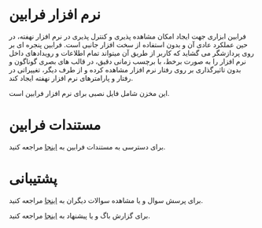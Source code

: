 # نرم افزار فرابین
فرابین ابزاری جهت ایجاد امکان مشاهده پذیری و کنترل پذیری در نرم افزار نهفته، در حین عملکرد عادی آن و بدون استفاده از سخت افزار جانبی است. فرابین پنجره ای بر روی پردازشگر می گشاید که کاربر از طریق آن میتواند تمام اطلاعات و رویدادهای داخل نرم افزار را به صورت برخط، با برچسب زمانی دقیق، در قالب های بصری گوناگون و بدون تاثیرگذاری بر روی رفتار نرم افزار مشاهده کرده و از طرف دیگر، تغییراتی در رفتار و پارامترهای نرم افزار نهفته ایجاد کند.

این مخزن شامل فایل نصبی برای نرم افزار فرابین است.

# مستندات فرابین
برای دسترسی به مستندات فرابین به [اینجا](https://github.com/faraabin/faraabin_release/wiki) مراجعه کنید.

# پشتیبانی
برای پرسش سوال و یا مشاهده سوالات دیگران به [اینجا]() مراجعه کنید.

برای گزارش باگ و یا پیشنهاد به [اینجا](https://github.com/faraabin/faraabin_release/issues) مراجعه کنید.





